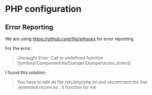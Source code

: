 PHP configuration
=================

Error Reporting
------------------
We are using https://github.com/filp/whoops for error reporting.

For the error:
> Uncaught Error: Call to undefined function Symfony\Component\VarDumper\Dumper\iconv_strlen()

I found this solution:
> You have to edit de file /etc/php/php.ini and uncomment the line ;extension=iconv.so , it function for me
